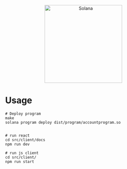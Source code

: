 <p align="center">
  <a href="https://solana.com">
    <img alt="Solana" src="https://i.imgur.com/uBVzyX3.png" width="250" />
  </a>
</p>




# Usage
```
# Deploy program 
make
solana program deploy dist/program/accountprogram.so


# run react
cd src/client/docs
npm run dev

# run js client
cd src/client/
npm run start

```
